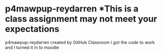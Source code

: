 # p4mawpup-reydarren                                *This is a class assignment may not meet your expectations
p4mawpup-reydarren created by GitHub Classroom
I got the code to work and I turned it in to moodle
